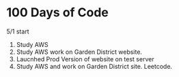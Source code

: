 # 100 Days of Code 
5/1 start 
1. Study AWS 
2. Study AWS work on Garden District website. 
3. Laucnhed Prod Version of website on test server 
4. Study AWS and work on Garden District site. Leetcode. 

